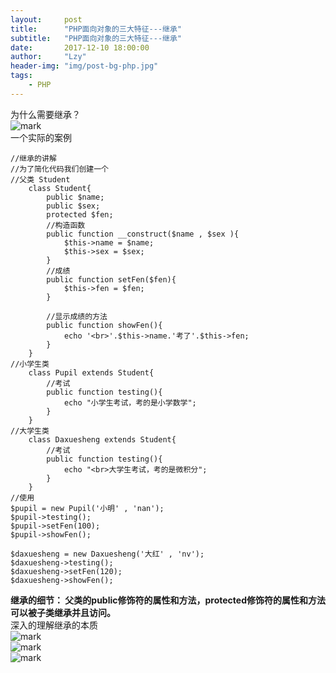 ```yaml
---
layout:     post
title:      "PHP面向对象的三大特征---继承"
subtitle:   "PHP面向对象的三大特征---继承"
date:       2017-12-10 18:00:00
author:     "Lzy"
header-img: "img/post-bg-php.jpg"
tags:
    - PHP
---
```

为什么需要继承？  
![mark](http://oyy6ppgxt.bkt.clouddn.com/blog/171209/5Hb3B2b5bF.png?imageslim)  
一个实际的案例  

```
//继承的讲解
//为了简化代码我们创建一个
//父类 Student
	class Student{
		public $name;
		public $sex;
		protected $fen;
		//构造函数
		public function __construct($name , $sex ){
			$this->name = $name;
			$this->sex = $sex;
		}
		//成绩
		public function setFen($fen){
			$this->fen = $fen;
		}

		//显示成绩的方法
		public function showFen(){
			echo '<br>'.$this->name.'考了'.$this->fen;
		}
	}
//小学生类
	class Pupil extends Student{
		//考试
		public function testing(){
			echo "小学生考试，考的是小学数学";
		}
	}
//大学生类
	class Daxuesheng extends Student{
		//考试
		public function testing(){
			echo "<br>大学生考试，考的是微积分";
		}
	}
//使用
$pupil = new Pupil('小明' , 'nan');
$pupil->testing();
$pupil->setFen(100);
$pupil->showFen();

$daxuesheng = new Daxuesheng('大红' , 'nv');
$daxuesheng->testing();
$daxuesheng->setFen(120);
$daxuesheng->showFen();
```
**继承的细节：
父类的public修饰符的属性和方法，protected修饰符的属性和方法可以被子类继承并且访问。**  
深入的理解继承的本质  
![mark](http://oyy6ppgxt.bkt.clouddn.com/blog/171210/CGKJg1ffFc.png?imageslim)  
![mark](http://oyy6ppgxt.bkt.clouddn.com/blog/171210/4lG4e5cgE4.png?imageslim)  
![mark](http://oyy6ppgxt.bkt.clouddn.com/blog/171210/meBKHcAJGc.png?imageslim)
